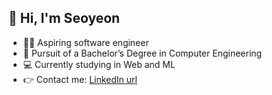 ## 👋 Hi, I'm Seoyeon 

- 👩‍💻 Aspiring software engineer 
- 🏫 Pursuit of a Bachelor’s Degree in Computer Engineering
- 💻 Currently studying in Web and ML
- 👉 Contact me: [LinkedIn url](https://www.linkedin.com/in/seoyeon-park-tris1223)

